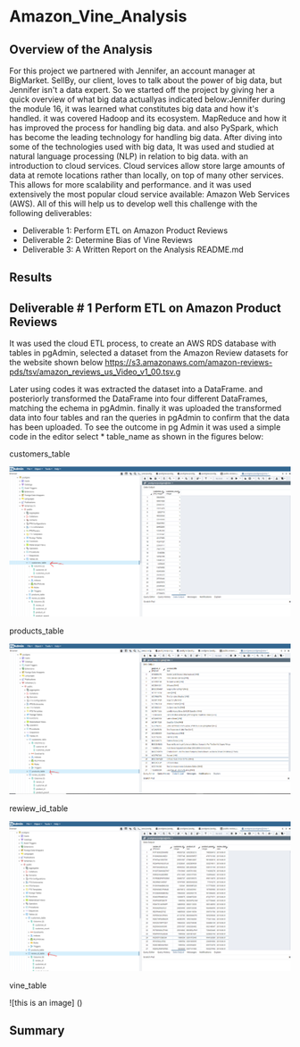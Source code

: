 # Amazon_Vine_Analysis
## Overview of the Analysis
For this project we partnered with Jennifer, an account manager at BigMarket. SellBy, our client, loves to talk about the power of big data, but Jennifer isn't a data expert. So we started off the project by giving her a quick overview of what big data actuallyas indicated below:Jennifer during the module 16, it was learned what constitutes big data and how it's handled. it was covered Hadoop and its ecosystem. MapReduce and how it has improved the process for handling big data. and also PySpark, which has become the leading technology for handling big data.
After diving into some of the technologies used with big data, It was used and studied  at natural language processing (NLP) in relation to big data. with an introduction to cloud services. Cloud services allow store large amounts of data at remote locations rather than locally, on top of many other services. This allows for more scalability and performance. and it was used extensively the most popular cloud service available: Amazon Web Services (AWS). All of this will help us to develop well this challenge with the following deliverables:

* Deliverable 1: Perform ETL on Amazon Product Reviews
* Deliverable 2: Determine Bias of Vine Reviews
* Deliverable 3: A Written Report on the Analysis README.md

## Results
## Deliverable # 1 Perform ETL on Amazon Product Reviews
It was used the  cloud ETL process, to create an AWS RDS database with tables in pgAdmin, selected a dataset from the Amazon Review datasets for the website shown below
https://s3.amazonaws.com/amazon-reviews-pds/tsv/amazon_reviews_us_Video_v1_00.tsv.g

Later using codes it was extracted the dataset into a DataFrame. and posteriorly transformed  the DataFrame into four different DataFrames, matching the echema in pgAdmin. finally it was uploaded the transformed data into four tables and ran the queries in pgAdmin to confirm that the data has been uploaded. To see the outcome in pg Admin it was used a simple code in the editor select * table_name as shown in the figures below:

customers_table

![this is an image](https://github.com/JJF1962/Amazon_Vine_Analysis/blob/main/Images/Capture%20customers_table.PNG)

products_table

![this is an image](https://github.com/JJF1962/Amazon_Vine_Analysis/blob/main/Images/Capture%20products_table.PNG)

rewiew_id_table

![this is an image](https://github.com/JJF1962/Amazon_Vine_Analysis/blob/main/Images/Capture%20review_id_table.PNG)

vine_table

![this is an image] ()






## Summary
